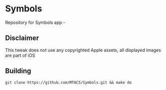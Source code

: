 # Symbols
Repository for Symbols app - 

## Disclaimer

This tweak does not use any copyrighted Apple assets, all displayed images are part of iOS

## Building

```git clone https://github.com/MTACS/Symbols.git && make do```
